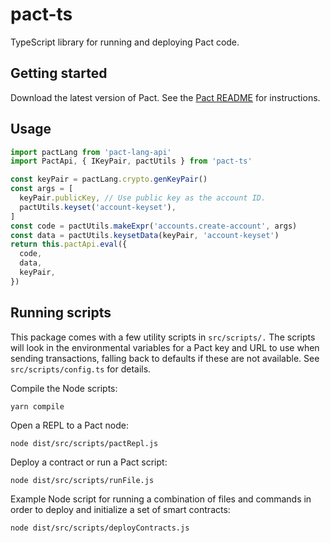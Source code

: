 # pact-ts

TypeScript library for running and deploying Pact code.

## Getting started

Download the latest version of Pact. See the
[Pact README](https://github.com/kadena-io/pact/#installing-pact-with-homebrew-osx-only)
for instructions.

## Usage

```typescript
import pactLang from 'pact-lang-api'
import PactApi, { IKeyPair, pactUtils } from 'pact-ts'

const keyPair = pactLang.crypto.genKeyPair()
const args = [
  keyPair.publicKey, // Use public key as the account ID.
  pactUtils.keyset('account-keyset'),
]
const code = pactUtils.makeExpr('accounts.create-account', args)
const data = pactUtils.keysetData(keyPair, 'account-keyset')
return this.pactApi.eval({
  code,
  data,
  keyPair,
})
```

## Running scripts

This package comes with a few utility scripts in `src/scripts/.`
The scripts will look in the environmental variables for a Pact key and URL
to use when sending transactions, falling back to defaults if these are not available.
See `src/scripts/config.ts` for details.

Compile the Node scripts:

```
yarn compile
```

Open a REPL to a Pact node:

```
node dist/src/scripts/pactRepl.js
```

Deploy a contract or run a Pact script:

```
node dist/src/scripts/runFile.js
```

Example Node script for running a combination of files and commands in order to
deploy and initialize a set of smart contracts:

```
node dist/src/scripts/deployContracts.js
```
